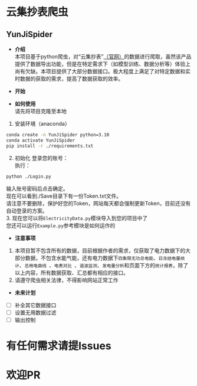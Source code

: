 # 云集抄表爬虫  
## YunJiSpider  
  
* **介绍**  
本项目基于python爬虫，对“云集抄表”[（官网）](https://www.yunjichaobiao.com/)的数据进行爬取，虽然该产品提供了数据导出功能，但是在特定需求下（如模型训练、数据分析等）体验上尚有欠缺。本项目提供了大部分数据接口。极大程度上满足了对特定数据和实时数据的获取的需求，提高了数据获取的效率。  
  
* **开始**  
* **如何使用**  
请先将项目克隆至本地
1. 安装环境（anaconda）  
```bash
conda create -n YunJiSpider python=3.10
conda activate YunJiSpider
pip install -r ./requirements.txt
```
2. 初始化
登录您的账号：  
执行：  
```bash
python ./Login.py
```
输入账号密码后点击确定。  
现在可以看到./Save目录下有一份Token.txt文件。  
请注意不要删除，保护好您的Token，网站每天都会强制更新Token，目前还没有自动登录的方案。  
3. 现在您可以将`ElectricityData.py`模块导入到您的项目中了  
您还可以运行`Example.py`参考模块是如何运作的  
* **注意事项**
1. 本项目暂不包含所有的数据，目前根据作者的需求，仅获取了电力数据下的大部分数据，不包含水能气能，还有电力数据下`四象限无功总电能`、`日冻结电量统计`、`总用电曲线 `、`电表对比 `、`谐波监测`、`发电量分析`和页面下方的`统计报表`，除了以上内容，所有数据获取、汇总都有相应的接口。  
2. 请遵守爬虫相关法律，不得影响网站正常工作
* **未来计划**
* [ ] 补全其它数据接口
* [ ] 设置无用数据过滤
* [ ] 输出控制
# 有任何需求请提Issues
# 欢迎PR